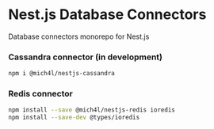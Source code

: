 # Nest.js Database Connectors
Database connectors monorepo for Nest.js

### Cassandra connector (in development)
```bash
npm i @mich4l/nestjs-cassandra
```

### Redis connector
```bash
npm install --save @mich4l/nestjs-redis ioredis
npm install --save-dev @types/ioredis
```
